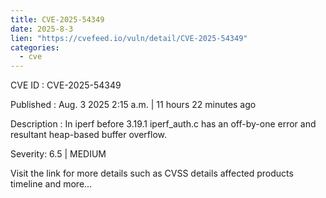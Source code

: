 ```yaml
--- 
title: CVE-2025-54349
date: 2025-8-3
lien: "https://cvefeed.io/vuln/detail/CVE-2025-54349"
categories:
  - cve
---
```


CVE ID : CVE-2025-54349

Published :  Aug. 3
2025
2:15 a.m. | 11 hours
22 minutes ago

Description : In iperf before 3.19.1
iperf_auth.c has an off-by-one error and resultant heap-based buffer overflow.

Severity: 6.5 | MEDIUM

Visit the link for more details
such as CVSS details
affected products
timeline
and more...
